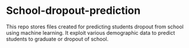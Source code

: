 # School-dropout-prediction
This repo stores files created for predicting students dropout from school using machine learning. It exploit various demographic data to predict students to graduate or dropout of school.
